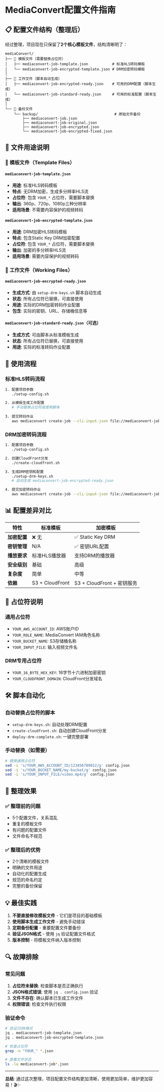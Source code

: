 # MediaConvert配置文件指南

## 📋 配置文件结构（整理后）

经过整理，项目现在只保留了**2个核心模板文件**，结构清晰明了：

```
mediaConvert/
├── 📄 模板文件（需要替换占位符）
│   ├── mediaconvert-job-template.json           # 标准HLS转码模板
│   └── mediaconvert-job-encrypted-template.json # DRM加密转码模板
│
├── 📄 工作文件（脚本自动生成）
│   ├── mediaconvert-job-encrypted-ready.json    # 可用的DRM配置（脚本生成）
│   └── mediaconvert-job-standard-ready.json     # 可用的标准配置（脚本生成）
│
└── 📁 备份文件
    └── backup/                                   # 原始文件备份
        ├── mediaconvert-job.json
        ├── mediaconvert-job-original.json
        ├── mediaconvert-job-encrypted.json
        └── mediaconvert-job-encrypted-fixed.json
```

## 🎯 文件用途说明

### 📄 **模板文件（Template Files）**

#### `mediaconvert-job-template.json`
- **用途**: 标准HLS转码模板
- **特点**: 无DRM加密，生成多分辨率HLS流
- **占位符**: 包含 `YOUR_*` 占位符，需要脚本替换
- **输出**: 360p、720p、1080p三种分辨率
- **适用场景**: 不需要内容保护的视频转码

#### `mediaconvert-job-encrypted-template.json`
- **用途**: DRM加密HLS转码模板
- **特点**: 包含Static Key DRM加密配置
- **占位符**: 包含 `YOUR_*` 占位符，需要脚本替换
- **输出**: 加密的多分辨率HLS流
- **适用场景**: 需要内容保护的视频转码

### 📄 **工作文件（Working Files）**

#### `mediaconvert-job-encrypted-ready.json`
- **生成方式**: 由 `setup-drm-keys.sh` 脚本自动生成
- **状态**: 所有占位符已替换，可直接使用
- **用途**: 实际的DRM加密转码作业配置
- **包含**: 实际的密钥、URL、存储桶信息等

#### `mediaconvert-job-standard-ready.json`（可选）
- **生成方式**: 可由脚本从标准模板生成
- **状态**: 所有占位符已替换，可直接使用
- **用途**: 实际的标准转码作业配置

## 🔄 使用流程

### 标准HLS转码流程
```bash
1. 配置项目参数
   ./setup-config.sh

2. 从模板生成工作配置
   # 手动替换占位符或使用脚本
   
3. 提交转码作业
   aws mediaconvert create-job --cli-input-json file://mediaconvert-job-standard-ready.json
```

### DRM加密转码流程
```bash
1. 配置项目参数
   ./setup-config.sh

2. 创建CloudFront分发
   ./create-cloudfront.sh

3. 生成DRM密钥和配置
   ./setup-drm-keys.sh
   # 自动生成 mediaconvert-job-encrypted-ready.json

4. 提交加密转码作业
   aws mediaconvert create-job --cli-input-json file://mediaconvert-job-encrypted-ready.json
```

## 📊 配置差异对比

| 特性 | 标准模板 | 加密模板 |
|------|----------|----------|
| **加密配置** | ❌ 无 | ✅ Static Key DRM |
| **密钥管理** | N/A | ✅ 密钥URL配置 |
| **播放要求** | 标准HLS播放器 | 支持DRM的播放器 |
| **安全级别** | 基础 | 高级 |
| **复杂度** | 简单 | 中等 |
| **依赖** | S3 + CloudFront | S3 + CloudFront + 密钥服务 |

## 🔧 占位符说明

### 通用占位符
- `YOUR_AWS_ACCOUNT_ID`: AWS账户ID
- `YOUR_ROLE_NAME`: MediaConvert IAM角色名称
- `YOUR_BUCKET_NAME`: S3存储桶名称
- `YOUR_INPUT_FILE`: 输入视频文件名

### DRM专用占位符
- `YOUR_16_BYTE_HEX_KEY`: 16字节十六进制加密密钥
- `YOUR_CLOUDFRONT_DOMAIN`: CloudFront分发域名

## 🛠️ 脚本自动化

### 自动替换占位符的脚本
- `setup-drm-keys.sh`: 自动处理DRM配置
- `create-cloudfront.sh`: 自动创建CloudFront分发
- `deploy-drm-complete.sh`: 一键完整部署

### 手动替换（如需要）
```bash
# 替换通用占位符
sed -i 's/YOUR_AWS_ACCOUNT_ID/123456789012/g' config.json
sed -i 's/YOUR_BUCKET_NAME/my-bucket/g' config.json
sed -i 's/YOUR_INPUT_FILE/video.mp4/g' config.json
```

## 🎉 整理效果

### ✅ **整理前的问题**
- 5个配置文件，关系混乱
- 重复的模板文件
- 有问题的配置文件
- 文件命名不规范

### ✅ **整理后的优势**
- 2个清晰的模板文件
- 明确的文件用途
- 自动化的配置生成
- 规范的命名约定
- 完整的备份保留

## 💡 最佳实践

1. **不要直接修改模板文件** - 它们是项目的基础模板
2. **使用脚本生成工作文件** - 避免手动错误
3. **定期备份配置** - 重要配置文件要备份
4. **验证JSON格式** - 使用 `jq` 验证配置文件格式
5. **版本控制** - 将模板文件纳入版本控制

## 🔍 故障排除

### 常见问题
1. **占位符未替换**: 检查脚本是否正确执行
2. **JSON格式错误**: 使用 `jq . config.json` 验证
3. **文件不存在**: 确认脚本已生成工作文件
4. **权限错误**: 检查文件执行权限

### 验证命令
```bash
# 验证JSON格式
jq . mediaconvert-job-template.json
jq . mediaconvert-job-encrypted-template.json

# 检查占位符
grep -n "YOUR_" *.json

# 查看文件状态
ls -la mediaconvert-job*.json
```

---

**总结**: 通过这次整理，项目配置文件结构更加清晰，使用更加简单，维护更加容易！🎬✨
